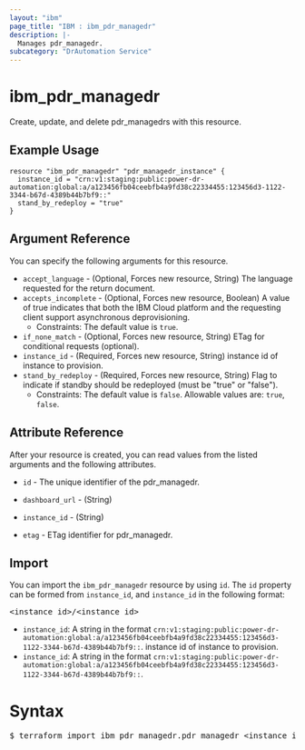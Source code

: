 ```yaml
---
layout: "ibm"
page_title: "IBM : ibm_pdr_managedr"
description: |-
  Manages pdr_managedr.
subcategory: "DrAutomation Service"
---
```


# ibm_pdr_managedr

Create, update, and delete pdr_managedrs with this resource.

## Example Usage

```hcl
resource "ibm_pdr_managedr" "pdr_managedr_instance" {
  instance_id = "crn:v1:staging:public:power-dr-automation:global:a/a123456fb04ceebfb4a9fd38c22334455:123456d3-1122-3344-b67d-4389b44b7bf9::"
  stand_by_redeploy = "true"
}
```

## Argument Reference

You can specify the following arguments for this resource.

* `accept_language` - (Optional, Forces new resource, String) The language requested for the return document.
* `accepts_incomplete` - (Optional, Forces new resource, Boolean) A value of true indicates that both the IBM Cloud platform and the requesting client support asynchronous deprovisioning.
  * Constraints: The default value is `true`.
* `if_none_match` - (Optional, Forces new resource, String) ETag for conditional requests (optional).
* `instance_id` - (Required, Forces new resource, String) instance id of instance to provision.
* `stand_by_redeploy` - (Required, Forces new resource, String) Flag to indicate if standby should be redeployed (must be "true" or "false").
  * Constraints: The default value is `false`. Allowable values are: `true`, `false`.

## Attribute Reference

After your resource is created, you can read values from the listed arguments and the following attributes.

* `id` - The unique identifier of the pdr_managedr.
* `dashboard_url` - (String) 
* `instance_id` - (String) 

* `etag` - ETag identifier for pdr_managedr.

## Import

You can import the `ibm_pdr_managedr` resource by using `id`.
The `id` property can be formed from `instance_id`, and `instance_id` in the following format:

<pre>
&lt;instance_id&gt;/&lt;instance_id&gt;
</pre>
* `instance_id`: A string in the format `crn:v1:staging:public:power-dr-automation:global:a/a123456fb04ceebfb4a9fd38c22334455:123456d3-1122-3344-b67d-4389b44b7bf9::`. instance id of instance to provision.
* `instance_id`: A string in the format `crn:v1:staging:public:power-dr-automation:global:a/a123456fb04ceebfb4a9fd38c22334455:123456d3-1122-3344-b67d-4389b44b7bf9::`.

# Syntax
<pre>
$ terraform import ibm_pdr_managedr.pdr_managedr &lt;instance_id&gt;/&lt;instance_id&gt;
</pre>
